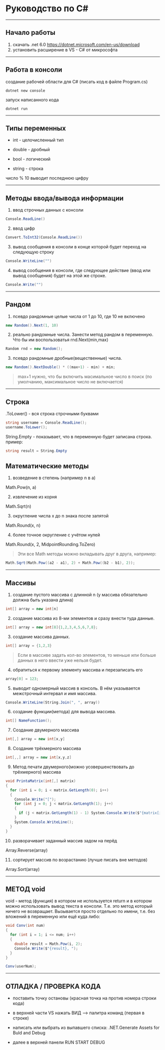 # Руководство по C#
___
## Начало работы
1. скачать .net 6.0 https://dotnet.microsoft.com/en-us/download
2. установить расширение в VS - C# от микрософта
___
## Работа в консоли
создание рабочей области для C# (писать код в файле Program.cs)
```
dotnet new console
```
запуск написанного кода
```
dotnet run
``` 
___
## Типы переменных
* int - целочисленный тип

* double - дробный

* bool - логический

* string - строка

число % 10 выводит последнюю цифру
___


## Методы ввода/вывода информации
1. ввод строчных данных с консоли
```C#
Console.ReadLine()
```
2. ввод цифр
```C#
Convert.ToInt32(Console.ReadLine())
```
3. вывод сообщения в консоли в конце которой будет переход на следующую строку
```C#
Console.WriteLine("")
```
4. вывод сообщения в консоли, где следующее действие (ввод или вывод сообщения) будет на этой же строке.
```C#
Console.Write("")
```
___

## Рандом
1. псевдо рандомные целые числа от 1 до 10, где 10 не включено
```C#
new Random().Next(1, 10)
```
2. реально рандомные числа. Занести метод рандом в переменную. Что бы им воспользоватья rnd.Next(min,max)
```C#
Random rnd = new Random(); 
```
3. псевдо рандомные дробные(вещественные) числа.
```C#
new Random().NextDouble() * ((max+1) - min) + min;
```
> max+1 нужно, что бы включить масимальное число в поиск (по умолчанию, максимальное число не включается)
___

## Строка

.ToLower() - вся строка строчными буквами
```C#
string username = Console.ReadLine();
username.ToLower();
```

String.Empty - показывает, что в переменную будет записана строка. пример:
```C#
string result = String.Empty
```


## Математические методы
1. возведение в степень (например n в a)

Math.Pow(n, a)

2. извлечение из корня

Math.Sqrt(n)

3. округление числа х до n знака после запятой

Math.Round(х, n)

4. более точное округление с учётом нулей

Math.Round(х, 2, MidpointRounding.ToZero)

> Эти все Math методы можно вкладывать друг в друга, например:
```C#
Math.Sqrt(Math.Pow((a2 - a1), 2) + Math.Pow((b2 - b1), 2));
```
___
## Массивы
1. создание пустого массива с длинной n (у массива обязательно должна быть указана длина)
```C#
int[] array = new int[n]
```
2. создание массива из 8-ми элементов и сразу внести туда данные. 
```C#
int[] array = new int[8]{1,2,3,4,5,6,7,8};
```
3. создание массива данных.
```C#
int[] array = {1,2,3}
```
> Если в массиве задать кол-во элементов, то меньше или больше данных в него ввести уже нельзя будет.
4. обратиться к первому элементу массива и перезаписать его
```C#
array[0] = 123;
```
5. выводит одномерный массив в консоль. В нём указывается межстрочный интервал и имя массива.
```C#
Console.WriteLine(String.Join(", ", array))
```
6. создание функции(метода) для вывода массива.
```C#
int[] NameFunction();
```
7. Создание двумерного массива
```C#
int[,] array = new int[x,y]
```
8. Создание трёхмерного массива
```C#
int[,,] array = new int[x,y,z]
```
9. Метод печати двумерного(можно усовершенствовать до трёхмерного) массива
```C#
void PrintaMatrix(int[,] matrix)
{
  for (int i = 0; i < matrix.GetLength(0); i++)
  {
    Console.Write("[");
    for (int j = 0; j < matrix.GetLength(1); j++)
    {
      if (j < matrix.GetLength(1) - 1) System.Console.Write($"{matrix[i, j],3} |"); else System.Console.Write($"{matrix[i, j],3} ]");
    }
    System.Console.WriteLine();
  }
}
```

10. разворачивает заданный массив задом на перёд

Array.Reverse(array)

11. сортирует массив по возрастанию (лучше писать вне методов)

Array.Sort(array)
___
## МЕТОД void

void - метод (функция) в котором не используется return и в котором можно использовать вывод текста в консоли. Т.е. это метод который ничего не возвращает. Вызывается просто отдельно по имени, т.е. без вложений в переменную или ещё куда либо:
```C#
void Conv(int num)
{
  for (int i = 1; i <= num; i++)
  {
    double result = Math.Pow(i, 2);
    Console.Write($"{result}, ");
  }
}

Conv(userNum);
```
___

## ОТЛАДКА / ПРОВЕРКА КОДА
* поставить точку остановы (красная точка на против номера строки кода)

* в верхней части VS нажать ВИД --> палитра команд (первая в строке)

* написать или выбрать из выпавшего списка: .NET.Generate Assets for Buld and Debug

* далее в верхней панели RUN START DEBUG
